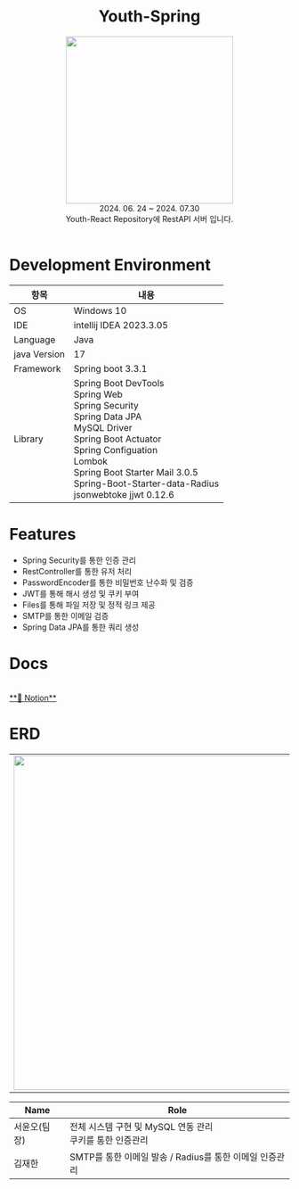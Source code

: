 <div align="center">
<h1>Youth-Spring</h1>
<img src="https://github.com/user-attachments/assets/9317c18b-0f4b-49f8-a8f3-8779f5655373" width=300, height=300>

<br>
 2024. 06.  24 ~ 2024. 07.30 <br>
Youth-React Repository에 RestAPI 서버 입니다. 

<br>
<br>
</div>

# **Development Environment**

| 항목 | 내용 |
| --- | --- |
| OS | Windows 10 |
| IDE | intellij IDEA 2023.3.05 |
| Language | Java |
| java Version | 17 |
| Framework | Spring boot 3.3.1 |
| Library | Spring Boot DevTools <br> Spring Web <br> Spring Security <br> Spring Data JPA <br> MySQL Driver <br> Spring Boot Actuator <br> Spring Configuation <br> Lombok <br> Spring Boot Starter Mail 3.0.5 <br> Spring-Boot-Starter-data-Radius <br> jsonwebtoke jjwt 0.12.6  <br> |
# **Features**
* Spring Security를 통한 인증 관리
* RestController를 통한 유저 처리
* PasswordEncoder를 통한 비밀번호 난수화 및 검증
* JWT를 통해 해시 생성 및 쿠키 부여
* Files를 통해 파일 저장 및 정적 링크 제공
* SMTP를 통한 이메일 검증
* Spring Data JPA를 통한 쿼리 생성


# Docs 

<br>
<a href="https://minjunkang.notion.site/cf4c4d9b5f9a48b2943ac1b4d734f052?v=965921ef42444c589abb8c7e4aab3d24&pvs=4"> **📒 Notion**
</a> 



# ERD
<table>
<tr>
  
<td> <img width=600 src="https://github.com/user-attachments/assets/1bf55ed0-63ac-43d6-83ff-8f1ba6f1197f" > </td>
<td> <img width=600 src="https://github.com/user-attachments/assets/e066d619-9021-49da-8d12-4faed13d8413" > </td>
<td> <img width=600 src="https://github.com/user-attachments/assets/d6c0cd76-a710-4ed4-b568-301bef811335" > </td>
</tr>
</table>


| Name | Role |
| --- | --- |
| 서윤오(팀장) | 전체 시스템 구현 및 MySQL 연동 관리 <br> 쿠키를 통한 인증관리 |
| 김재한 | SMTP를 통한 이메일 발송 / Radius를 통한 이메일 인증관리 |



# 
